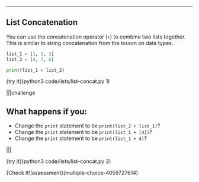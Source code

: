 ----------

## List Concatenation

You can use the concatenation operator (`+`) to combine two lists together. This is similar to string concatenation from the lesson on data types.

```python
list_1 = [1, 2, 3]
list_2 = [4, 5, 6]

print(list_1 + list_2)
```

{try it}(python3 code/lists/list-concat.py 1)

|||challenge
## What happens if you:
* Change the `print` statement to be `print(list_2 + list_1)`?
* Change the `print` statement to be `print(list_1 + [4])`?
* Change the `print` statement to be `print(list_1 + 4)`?

|||

{try it}(python3 code/lists/list-concat.py 2)

{Check It!|assessment}(multiple-choice-4059727614)

